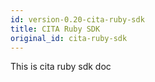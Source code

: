 ```yaml
---
id: version-0.20-cita-ruby-sdk
title: CITA Ruby SDK
original_id: cita-ruby-sdk
---
```


This is cita ruby sdk doc
